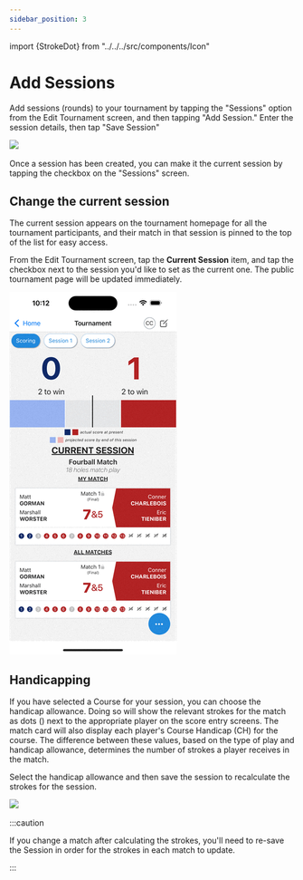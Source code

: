```yaml
---
sidebar_position: 3
---
```


import {StrokeDot} from "../../../src/components/Icon"

# Add Sessions

Add sessions (rounds) to your tournament by tapping the "Sessions"
option from the Edit Tournament screen, and then tapping "Add
Session." Enter the session details, then tap "Save Session"

![](/apps/two-up/media/add-sessions.gif)

Once a session has been created, you can make it the current session
by tapping the checkbox on the "Sessions" screen.

## Change the current session

The current session appears on the tournament homepage for all the
tournament participants, and their match in that session is pinned to
the top of the list for easy access.

From the Edit Tournament screen, tap the **Current Session** item, and tap the checkbox next to the session you'd like to set as the current one. The public tournament page will be updated immediately.

![](/apps/two-up/media/change-current-session.gif)

## Handicapping

If you have selected a Course for your session, you can choose the handicap allowance. Doing so will show the relevant strokes for the match as dots (<StrokeDot/>) next to the appropriate player on the score entry screens. The match card will also display each player's Course Handicap (CH) for the course. The difference between these values, based on the type of play and handicap allowance, determines the number of strokes a player receives in the match. 

Select the handicap allowance and then save the session to recalculate the strokes for the session.

![](/apps/two-up/media/handicapping.gif)

:::caution

If you change a match after calculating the strokes, you'll need to re-save the Session in order for the strokes in each match to update.

:::

